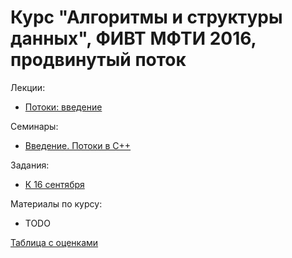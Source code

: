 # Курс "Алгоритмы и структуры данных", ФИВТ МФТИ 2016, продвинутый поток

Лекции:
* [Потоки: введение](lections/01)

Семинары:
* [Введение. Потоки в C++](seminars/01)

Задания:
* [К 16 сентября](https://official.contest.yandex.ru/contest/2688/enter/)

Материалы по курсу:
* TODO

[Таблица с оценками](...)

